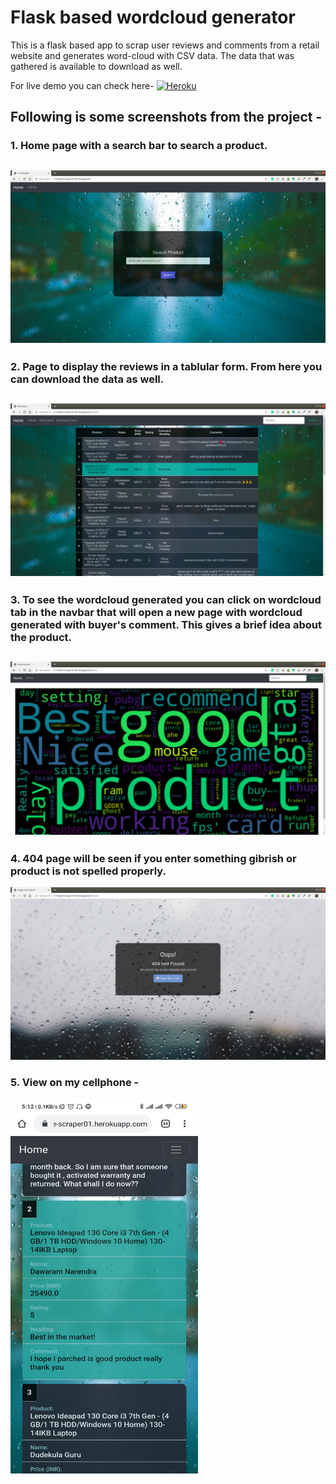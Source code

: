 # Flask based wordcloud generator
This is a flask based app to scrap user reviews and comments from a retail website and generates word-cloud with CSV data. 
The data that was gathered is available to download as well.

For live demo you can check here-  [![Heroku](https://heroku-badge.herokuapp.com/?app=heroku-badge)](c17hawke-scraper01.herokuapp.com)

## Following is some screenshots from the project -
### 1. Home page with a search bar to search a product.

![Home page](https://github.com/c17hawke/peronal-blog-2020/blob/master/project_screenshots/flask-based-wordcloud-generator/homePage.png?raw=true)
---
### 2. Page to display the reviews in a tablular form. From here you can download the data as well.

![Results page](https://github.com/c17hawke/peronal-blog-2020/blob/master/project_screenshots/flask-based-wordcloud-generator/search_results.png?raw=true)
---
### 3. To see the wordcloud generated you can click on wordcloud tab in the navbar that will open a new page with wordcloud generated with buyer's comment. This gives a brief idea about the product.

![Wordcloud display](https://github.com/c17hawke/peronal-blog-2020/blob/master/project_screenshots/flask-based-wordcloud-generator/wordcloud.png?raw=true)
---
### 4. 404 page will be seen if you enter something gibrish or product is not spelled properly.

![404 error page](https://github.com/c17hawke/peronal-blog-2020/blob/master/project_screenshots/flask-based-wordcloud-generator/404.png?raw=true)

### 5. View on my cellphone -

<img src="https://github.com/c17hawke/peronal-blog-2020/blob/master/project_screenshots/flask-based-wordcloud-generator/view_on_phone.jpg?raw=true" width=300 height=600>
